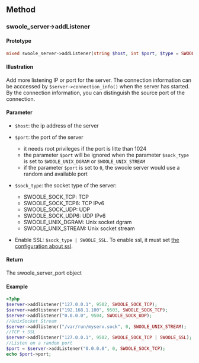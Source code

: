 ## Method

### swoole_server->addListener

#### Prototype

```php
mixed swoole_server->addListener(string $host, int $port, $type = SWOOLE_SOCK_TCP);
```

#### Illustration

Add more listening IP or port for the server. The connection information can be acccessed by `$server->connection_info()` when the server has started. By the connection information, you can distinguish the source port of the connection.

#### Parameter

* `$host`: the ip address of the server
* `$port`: the port of the server
    - it needs root privileges if the port is litte than 1024
    - the parameter `$port` will be ignored when the parameter `$sock_type` is set to `SWOOLE_UNIX_DGRAM` or `SWOOLE_UNIX_STREAM`
    - if the parameter `$port` is set to `0`, the swoole server would use a random and available port

* `$sock_type`: the socket type of the server:
    * SWOOLE_SOCK_TCP: TCP
    * SWOOLE_SOCK_TCP6: TCP IPv6
    * SWOOLE_SOCK_UDP: UDP
    * SWOOLE_SOCK_UDP6: UDP IPv6
    * SWOOLE_UNIX_DGRAM: Unix socket dgram
    * SWOOLE_UNIX_STREAM: Unix socket stream
* Enable SSL: `$sock_type | SWOOLE_SSL`. To enable ssl, it must set [the configuration about ssl](/modules/swoole-server/configuration.md).

#### Return

The swoole_server_port object

#### Example

``` php
<?php
$server->addlistener("127.0.0.1", 9502, SWOOLE_SOCK_TCP);
$server->addlistener("192.168.1.100", 9503, SWOOLE_SOCK_TCP);
$server->addlistener("0.0.0.0", 9504, SWOOLE_SOCK_UDP);
//UnixSocket Stream
$server->addlistener("/var/run/myserv.sock", 0, SWOOLE_UNIX_STREAM);
//TCP + SSL
$server->addlistener("127.0.0.1", 9502, SWOOLE_SOCK_TCP | SWOOLE_SSL);
//Listen on a random port
$port = $server->addListener("0.0.0.0", 0, SWOOLE_SOCK_TCP);
echo $port->port;
```
